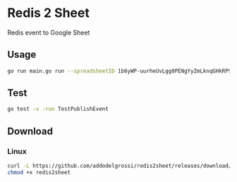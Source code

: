 # Redis 2 Sheet

Redis event to Google Sheet

## Usage

```bash
go run main.go run --spreadsheetID 1b6yWP-uurheUvLgg0PENgYyZmLknqGHkRP9gsuHTBmI --channels=events,copy
``````

## Test

```bash
go test -v -run TestPublishEvent
```

## Download

### Linux

```bash
curl -L https://github.com/addodelgrossi/redis2sheet/releases/download/v0.0.3/redis2sheet_linux-amd64 -o redis2sheet
chmod +x redis2sheet
```
